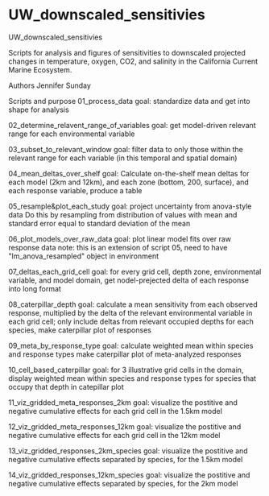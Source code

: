 # UW_downscaled_sensitivies
UW_downscaled_sensitivies

Scripts for analysis and figures of sensitivities to downscaled projected changes in temperature, oxygen, CO2, and salinity in the California Current Marine Ecosystem.

Authors
Jennifer Sunday

Scripts and purpose
01_process_data
goal: standardize data and get into shape for analysis

02_determine_relavent_range_of_variables
goal: get model-driven relevant range for each environmental variable

03_subset_to_relevant_window
goal: filter data to only those within the relevant range for each variable (in this temporal and spatial domain)

04_mean_deltas_over_shelf
goal: Calculate on-the-shelf mean deltas for each model (2km and 12km), and each zone (bottom, 200, surface), and each response variable,  produce a table

05_resample&plot_each_study
goal: project uncertainty from anova-style data
Do this by resampling from distribution of values with mean and standard error equal to standard deviation of the mean

06_plot_models_over_raw_data
goal: plot linear model fits over raw response data
note: this is an extension of script 05, need to have "lm_anova_resampled" object in environment

07_deltas_each_grid_cell
goal: for every grid cell, depth zone, environmental variable, and model domain, get nodel-prejected delta of each response into long format

08_caterpillar_depth
goal: calculate a mean sensitivity from each observed response, multiplied by the delta of the relevant environmental variable in each grid cell; only include deltas from relevant occupied depths for each species, make caterpillar plot of responses

09_meta_by_response_type
goal: calculate weighted mean within species and response types make caterpillar plot of meta-analyzed responses

10_cell_based_caterpillar
goal: for 3 illustrative grid cells in the domain, display weighted mean within species and response types 
for species that occupy that depth in catepillar plot

11_viz_gridded_meta_responses_2km
goal: visualize the postitive and negative cumulative effects for each grid cell in the 1.5km model

12_viz_gridded_meta_responses_12km
goal: visualize the postitive and negative cumulative effects for each grid cell in the 12km model

13_viz_gridded_responses_2km_species
goal: visualize the postitive and negative cumulative effects separated by species, for the 1.5km model

14_viz_gridded_responses_12km_species
goal: visualize the postitive and negative cumulative effects separated by species, for the 2km model




